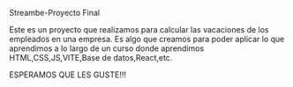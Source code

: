  Streambe-Proyecto Final
 
Este es un proyecto que realizamos para calcular las vacaciones de los empleados en una empresa.
Es algo que creamos para poder aplicar lo que aprendimos a lo largo de un curso donde aprendimos HTML,CSS,JS,VITE,Base de datos,React,etc.

ESPERAMOS QUE LES GUSTE!!!
